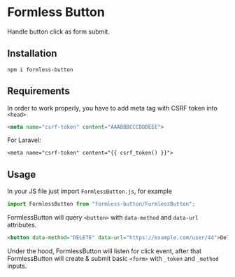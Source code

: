 # Formless Button

Handle button click as form submit.

## Installation

`npm i formless-button`

## Requirements

In order to work properly, you have to add meta tag with CSRF token into `<head>`

```html
<meta name="csrf-token" content="AAABBBCCCDDDEEE">
```

For Laravel:

```blade
<meta name="csrf-token" content="{{ csrf_token() }}">
```

## Usage

In your JS file just import `FormlessButton.js`, for example

```js
import FormlessButton from "formless-button/FormlessButton";
```

FormlessButton will query `<button>` with `data-method` and `data-url` attributes.

```html
<button data-method="DELETE" data-url="https://example.com/user/44">Delete user</button>
```

Under the hood, FormlessButton will listen for click event, after that FormlessButton will create & submit basic `<form>` with `_token` and `_method` inputs.
